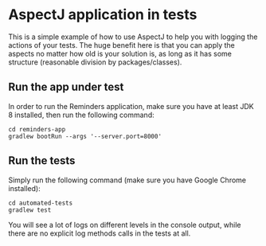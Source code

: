 # AspectJ application in tests
This is a simple example of how to use AspectJ to help you with logging the actions of your tests. The huge benefit here is that you can apply the aspects no matter how old is your solution is, as long as it has some structure (reasonable division by packages/classes).
## Run the app under test
In order to run the Reminders application, make sure you have at least JDK 8 installed, then run the following command:
```
cd reminders-app
gradlew bootRun --args '--server.port=8000'
```
## Run the tests
Simply run the following command (make sure you have Google Chrome installed):
```
cd automated-tests
gradlew test
```
You will see a lot of logs on different levels in the console output, while there are no explicit log methods calls in the tests at all.